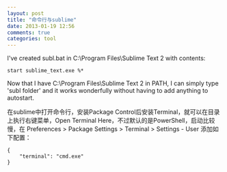 ```yaml
---
layout: post
title: "命令行与sublime"
date: 2013-01-19 12:56
comments: true
categories: tool
---
```

I've created subl.bat in C:\Program Files\Sublime Text 2 with contents: 

	start sublime_text.exe %* 

Now that I have C:\Program Files\Sublime Text 2 in PATH, I can simply type 'subl folder' and it works wonderfully without having to add anything to autostart.

在sublime中打开命令行，安装Package Control后安装Terminal，就可以在目录上执行右键菜单，Open Terminal Here，不过默认的是PowerShell，启动比较慢，在 Preferences > Package Settings > Terminal > Settings - User 添加如下配置：

	{
		"terminal": "cmd.exe"
	}

